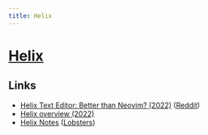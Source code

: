 ```yaml
---
title: Helix
---
```


# [Helix](https://helix-editor.com/)

## Links

- [Helix Text Editor: Better than Neovim? (2022)](https://www.youtube.com/watch?v=9Zj-wiQ9_Xw) ([Reddit](https://www.reddit.com/r/neovim/comments/tuitnw/helix_text_editor/))
- [Helix overview (2022)](https://www.youtube.com/watch?v=xHebvTGOdH8)
- [Helix Notes](https://wiki.alopex.li/HelixNotes) ([Lobsters](https://lobste.rs/s/nvoikx/helix_notes))
